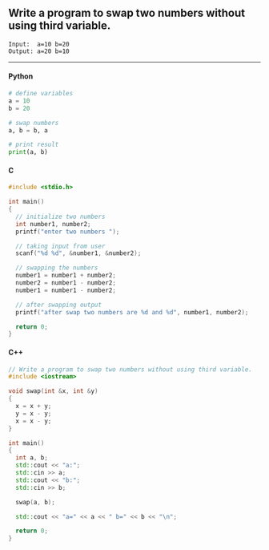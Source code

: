 ## Write a program to swap two numbers without using third variable.

```
Input:  a=10 b=20
Output: a=20 b=10
```

---

<CodeBlock slots="heading, code" repeat="3" languages="Python, C, C++" />

#### Python

```python
# define variables
a = 10
b = 20

# swap numbers
a, b = b, a

# print result
print(a, b)
```

#### C

```c
#include <stdio.h>

int main()
{
  // initialize two numbers
  int number1, number2;
  printf("enter two numbers ");

  // taking input from user
  scanf("%d %d", &number1, &number2);

  // swapping the numbers
  number1 = number1 + number2;
  number2 = number1 - number2;
  number1 = number1 - number2;

  // after swapping output
  printf("after swap two numbers are %d and %d", number1, number2);

  return 0;
}
```

#### C++

```cpp
// Write a program to swap two numbers without using third variable.
#include <iostream>

void swap(int &x, int &y)
{
  x = x + y;
  y = x - y;
  x = x - y;
}

int main()
{
  int a, b;
  std::cout << "a:";
  std::cin >> a;
  std::cout << "b:";
  std::cin >> b;

  swap(a, b);

  std::cout << "a=" << a << " b=" << b << "\n";

  return 0;
}
```
